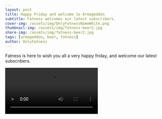 ```yaml
---
layout: post
title: Happy Friday and welcome to Armageddon
subtitle: Fatness welcomes our latest subscribers.
cover-img: /assets/img/OnlyFatnessNameWhite.png
thumbnail-img: /assets/img/fatness-beer2.jpg
share-img: /assets/img/fatness-beer2.jpg
tags: [armageddon, beer, fatness]
author: OnlyFatness
---
```


Fatness is here to wish you all a very happy friday, and welcome our latest subscribers.

<video controls>
  <source src="/assets/video/fatness-happyfriday.mp4" type="video/mp4" />

</video>

